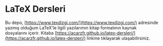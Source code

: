 # LaTeX Dersleri
Bu depo, [https://www.texdizgi.com/](https://www.texdizgi.com/) adresinde yazmış olduğum LaTeX'le ilgili yazılarımın kitap formatının kaynak dosyalarını içerir. Kitaba [https://acarzfr.github.io/latex-dersleri/](https://acarzfr.github.io/latex-dersleri/) linkine tıklayarak ulaşabilirsiniz.
